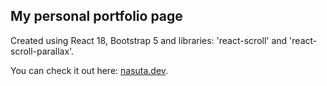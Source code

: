 ## My personal portfolio page
Created using React 18, Bootstrap 5 and libraries: 'react-scroll' and 'react-scroll-parallax'.

You can check it out here: [nasuta.dev](https://nasuta.dev).